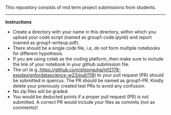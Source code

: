 This repository consists of mid term project submissions from students. 

---

**Instructions**

- Create a directory with your name in this directory, within which you upload your code script (named as group1-code.ipynb) and report (named as group1-writeup.pdf).
- There should be a single code file, i.e, *do not* form multiple notebooks for different hypothesis. 
- If you are using colab as the coding platform, then make sure to include the link of your notebook in your github submission file. 
- The url (e.g.,https://github.com/shionguha/inf2178-expdesignfordatascience-w23/pull/119) to your pull request (PR) should be submitted in quercus. The PR should be named as group1-PR. Kindly delete your previously created test PRs to avoid any confusion.
- No zip files will be graded. 
- You would be deducted points if a proper pull request (PR) is not submitted. A correct PR would include your files as commits (not as comments)!


